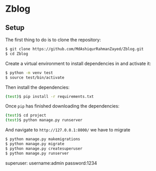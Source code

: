 # Zblog

## Setup
The first thing to do is to clone the repository:


```sh
$ git clone https://github.com/MdAshiqurRahmanZayed/Zblog.git
$ cd Zblog
```
Create a virtual environment to install dependencies in and activate it:

```sh
$ python -m venv test
$ source test/bin/activate
```
Then install the dependencies:

```sh
(test)$ pip install -r requirements.txt
```
Once `pip` has finished downloading the dependencies:
```sh
(test)$ cd project
(test)$ python manage.py runserver
```
And navigate to `http://127.0.0.1:8000/`
we have to migrate
```sh
$ python manage.py makemigrations 
$ python manage.py migrate 
$ python manage.py createsuperuser
$ python manage.py runserver
```

superuser:
username:admin
password:1234


